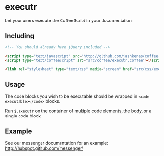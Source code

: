 executr
=======

Let your users execute the CoffeeScript in your documentation

Including
--------

````html
<!-- You should already have jQuery included -->

<script type="text/javascript" src="http://github.com/jashkenas/coffee-script/raw/master/extras/coffee-script.js"></script>
<script type="text/coffeescript" src="src/coffee/executr.coffee"></script>

<link rel="stylesheet" type="text/css" media="screen" href="src/css/executr.css">
````

Usage
-----

The code blocks you wish to be executable should be wrapped in `<code executable></code>` blocks.

Run `$.executr` on the container of multiple code elements, the body, or a single code block.

Example
------

See our messenger documentation for an example: http://hubspot.github.com/messenger/
